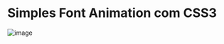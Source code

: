 # Simples Font Animation com CSS3

![image](https://user-images.githubusercontent.com/87333149/174459961-c62aa97e-b66f-47ec-83fc-9eda1dee0baf.png)
